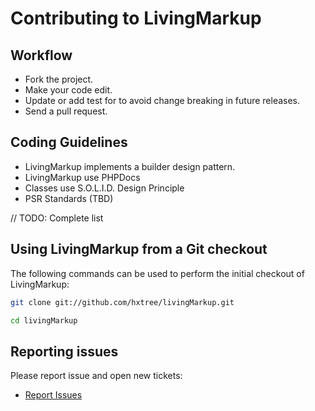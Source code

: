 # Contributing to LivingMarkup

## Workflow

*  Fork the project.
*  Make your code edit.
*  Update or add test for to avoid change breaking in future releases.
*  Send a pull request.

## Coding Guidelines

*  LivingMarkup implements a builder design pattern.
*  LivingMarkup use PHPDocs
*  Classes use S.O.L.I.D. Design Principle
*  PSR Standards (TBD)

// TODO: Complete list

## Using LivingMarkup from a Git checkout

The following commands can be used to perform the initial checkout of LivingMarkup:

```bash
git clone git://github.com/hxtree/livingMarkup.git

cd livingMarkup
```

## Reporting issues

Please report issue and open new tickets:

*  [Report Issues](https://github.com/hxtree/livingMarkup/issues)